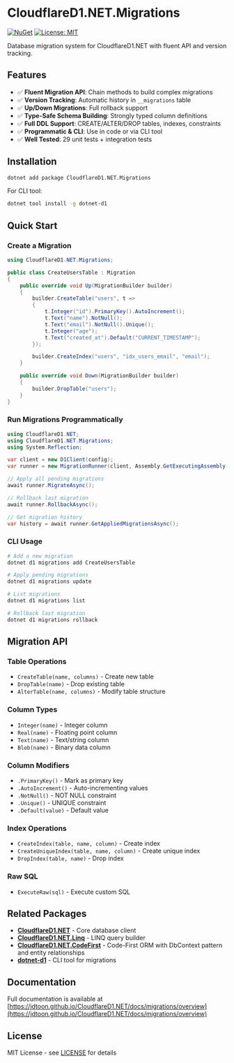 # CloudflareD1.NET.Migrations

[![NuGet](https://img.shields.io/nuget/v/CloudflareD1.NET.Migrations.svg)](https://www.nuget.org/packages/CloudflareD1.NET.Migrations/)
[![License: MIT](https://img.shields.io/badge/License-MIT-yellow.svg)](https://opensource.org/licenses/MIT)

Database migration system for CloudflareD1.NET with fluent API and version tracking.

## Features

- ✅ **Fluent Migration API**: Chain methods to build complex migrations
- ✅ **Version Tracking**: Automatic history in `__migrations` table
- ✅ **Up/Down Migrations**: Full rollback support
- ✅ **Type-Safe Schema Building**: Strongly typed column definitions
- ✅ **Full DDL Support**: CREATE/ALTER/DROP tables, indexes, constraints
- ✅ **Programmatic & CLI**: Use in code or via CLI tool
- ✅ **Well Tested**: 29 unit tests + integration tests

## Installation

```bash
dotnet add package CloudflareD1.NET.Migrations
```

For CLI tool:
```bash
dotnet tool install -g dotnet-d1
```

## Quick Start

### Create a Migration

```csharp
using CloudflareD1.NET.Migrations;

public class CreateUsersTable : Migration
{
    public override void Up(MigrationBuilder builder)
    {
        builder.CreateTable("users", t =>
        {
            t.Integer("id").PrimaryKey().AutoIncrement();
            t.Text("name").NotNull();
            t.Text("email").NotNull().Unique();
            t.Integer("age");
            t.Text("created_at").Default("CURRENT_TIMESTAMP");
        });

        builder.CreateIndex("users", "idx_users_email", "email");
    }

    public override void Down(MigrationBuilder builder)
    {
        builder.DropTable("users");
    }
}
```

### Run Migrations Programmatically

```csharp
using CloudflareD1.NET;
using CloudflareD1.NET.Migrations;
using System.Reflection;

var client = new D1Client(config);
var runner = new MigrationRunner(client, Assembly.GetExecutingAssembly());

// Apply all pending migrations
await runner.MigrateAsync();

// Rollback last migration
await runner.RollbackAsync();

// Get migration history
var history = await runner.GetAppliedMigrationsAsync();
```

### CLI Usage

```bash
# Add a new migration
dotnet d1 migrations add CreateUsersTable

# Apply pending migrations
dotnet d1 migrations update

# List migrations
dotnet d1 migrations list

# Rollback last migration
dotnet d1 migrations rollback
```

## Migration API

### Table Operations
- `CreateTable(name, columns)` - Create new table
- `DropTable(name)` - Drop existing table
- `AlterTable(name, columns)` - Modify table structure

### Column Types
- `Integer(name)` - Integer column
- `Real(name)` - Floating point column
- `Text(name)` - Text/string column
- `Blob(name)` - Binary data column

### Column Modifiers
- `.PrimaryKey()` - Mark as primary key
- `.AutoIncrement()` - Auto-incrementing values
- `.NotNull()` - NOT NULL constraint
- `.Unique()` - UNIQUE constraint
- `.Default(value)` - Default value

### Index Operations
- `CreateIndex(table, name, column)` - Create index
- `CreateUniqueIndex(table, name, column)` - Create unique index
- `DropIndex(table, name)` - Drop index

### Raw SQL
- `ExecuteRaw(sql)` - Execute custom SQL

## Related Packages

- **[CloudflareD1.NET](https://www.nuget.org/packages/CloudflareD1.NET/)** - Core database client
- **[CloudflareD1.NET.Linq](https://www.nuget.org/packages/CloudflareD1.NET.Linq/)** - LINQ query builder
- **[CloudflareD1.NET.CodeFirst](https://www.nuget.org/packages/CloudflareD1.NET.CodeFirst/)** - Code-First ORM with DbContext pattern and entity relationships
- **[dotnet-d1](https://www.nuget.org/packages/dotnet-d1/)** - CLI tool for migrations

## Documentation

Full documentation is available at [https://jdtoon.github.io/CloudflareD1.NET/docs/migrations/overview](https://jdtoon.github.io/CloudflareD1.NET/docs/migrations/overview)

## License

MIT License - see [LICENSE](https://github.com/jdtoon/CloudflareD1.NET/blob/master/LICENSE) for details

